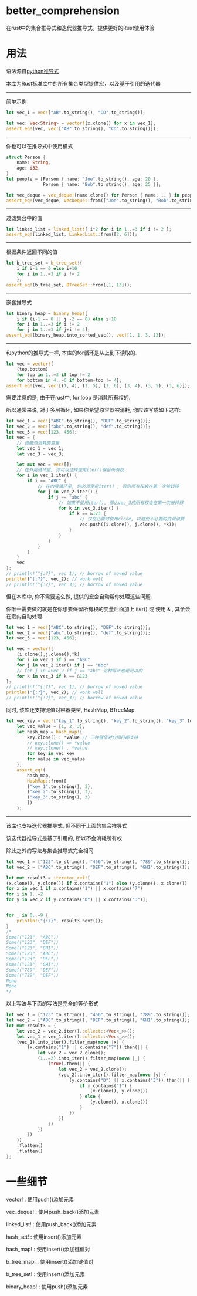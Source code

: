 # better_comprehension

在rust中的集合推导式和迭代器推导式。提供更好的Rust使用体验

# 用法
语法源自[python推导式](https://docs.python.org/3/tutorial/datastructures.html#list-comprehensions)

本库为Rust标准库中的所有集合类型提供宏，以及基于引用的迭代器

---
简单示例

```rust
let vec_1 = vec!["AB".to_string(), "CD".to_string()];

let vec: Vec<String> = vector![x.clone() for x in vec_1];
assert_eq!(vec, vec!["AB".to_string(), "CD".to_string()]);
```

---
你也可以在推导式中使用模式
```rust
struct Person {
    name: String,
    age: i32,
}
let people = [Person { name: "Joe".to_string(), age: 20 },
              Person { name: "Bob".to_string(), age: 25 }];

let vec_deque = vec_deque![name.clone() for Person { name, .. } in people];
assert_eq!(vec_deque, VecDeque::from(["Joe".to_string(), "Bob".to_string()]));
```
---

过滤集合中的值
```rust
let linked_list = linked_list![ i*2 for i in 1..=3 if i != 2 ];
assert_eq!(linked_list, LinkedList::from([2, 6]));
```
---

根据条件返回不同的值
```rust
let b_tree_set = b_tree_set!{
    i if i-1 == 0 else i+10
    for i in 1..=3 if i != 2
    };
assert_eq!(b_tree_set, BTreeSet::from([1, 13]));
```

---
嵌套推导式
```rust
let binary_heap = binary_heap![
    i if (i-1 == 0 || j -2 == 0) else i+10
    for i in 1..=3 if i != 2
    for j in 1..=3 if j+i != 4];
assert_eq!(binary_heap.into_sorted_vec(), vec![1, 1, 3, 13]);
```
---

和python的推导式一样, 本库的for循环是从上到下读取的.
```rust
let vec = vector![
    (top,bottom)
    for top in 1..=3 if top != 2
    for bottom in 4..=6 if bottom+top != 4];
assert_eq!(vec, vec![(1, 4), (1, 5), (1, 6), (3, 4), (3, 5), (3, 6)]);
```

需要注意的是, 由于在rust中, for loop 是消耗所有权的.

所以通常来说, 对于多层循环, 如果你希望原容器被消耗, 你应该写成如下这样:
```rust
let vec_1 = vec!["ABC".to_string(), "DEF".to_string()];
let vec_2 = vec!["abc".to_string(), "def".to_string()];
let vec_3 = vec![123, 456];
let vec = {
    // 遮蔽想消耗的变量
    let vec_1 = vec_1;
    let vec_3 = vec_3;

    let mut vec = vec![];
    // 在外层循环里, 你可以选择使用iter()保留所有权
    for i in vec_1.iter() {
        if i == "ABC" {
            // 在内层循环里, 你必须使用iter() , 否则所有权会在第一次被转移
            for j in vec_2.iter() {
                if j == "abc" {
                    // 如果不使用iter(), 那么vec_3的所有权会在第一次被转移
                    for k in vec_3.iter() {
                        if k == &123 {
                            // 仅在必要时使用clone, 以避免不必要的资源浪费
                            vec.push((i.clone(), j.clone(), *k));
                        }
                    }
                }
            }
        }
    }
    vec
};
// println!("{:?}", vec_1); // borrow of moved value
println!("{:?}", vec_2); // work well
// println!("{:?}", vec_3); // borrow of moved value
```

但在本库中, 你不需要这么做, 提供的宏会自动帮你处理这些问题.

你唯一需要做的就是在你想要保留所有权的变量后面加上.iter() 或 使用 & , 其余会在宏内自动处理.
```rust
let vec_1 = vec!["ABC".to_string(), "DEF".to_string()];
let vec_2 = vec!["abc".to_string(), "def".to_string()];
let vec_3 = vec![123, 456];

let vec = vector![
    (i.clone(),j.clone(),*k)
    for i in vec_1 if i == "ABC"
    for j in vec_2.iter() if j == "abc"
    // for j in &vec_2 if j == "abc" 这种写法也是可以的
    for k in vec_3 if k == &123
];
// println!("{:?}", vec_1); // borrow of moved value
println!("{:?}", vec_2); // work well
// println!("{:?}", vec_3); // borrow of moved value
```

同时, 该库还支持键值对容器类型, HashMap, BTreeMap

```rust
let vec_key = vec!["key_1".to_string(), "key_2".to_string(), "key_3".to_string()];
    let vec_value = [1, 2, 3];
    let hash_map = hash_map!{
        key.clone() : *value // 三种键值对分隔符都支持
        // key.clone() => *value
        // key.clone() , *value
        for key in vec_key
        for value in vec_value
    };
    assert_eq!(
        hash_map,
        HashMap::from([
        ("key_1".to_string(), 3),
        ("key_2".to_string(), 3),
        ("key_3".to_string(), 3)
        ])
    );
```
---

该库也支持迭代器推导式, 但不同于上面的集合推导式

该迭代器推导式是基于引用的, 所以不会消耗所有权

除此之外的写法与集合推导式完全相同
```rust
let vec_1 = ["123".to_string(), "456".to_string(), "789".to_string()];
let vec_2 = ["ABC".to_string(), "DEF".to_string(), "GHI".to_string()];

let mut result3 = iterator_ref![
(x.clone(), y.clone()) if x.contains("1") else (y.clone(), x.clone())
for x in vec_1 if x.contains("1") || x.contains("7")
for i in 1..=2
for y in vec_2 if y.contains("D") || x.contains("3")];


for _ in 0..=9 {
    println!("{:?}", result3.next());
}
/*
Some(("123", "ABC"))
Some(("123", "DEF"))
Some(("123", "GHI"))
Some(("123", "ABC"))
Some(("123", "DEF"))
Some(("123", "GHI"))
Some(("789", "DEF"))
Some(("789", "DEF"))
None
None
*/
```

以上写法与下面的写法是完全的等价形式
```rust
let vec_1 = ["123".to_string(), "456".to_string(), "789".to_string()];
let vec_2 = ["ABC".to_string(), "DEF".to_string(), "GHI".to_string()];
let mut result3 = {
    let vec_2 = vec_2.iter().collect::<Vec<_>>();
    let vec_1 = vec_1.iter().collect::<Vec<_>>();
    (vec_1).into_iter().filter_map(move |x| {
        (x.contains("1") || x.contains("7")).then(|| {
            let vec_2 = vec_2.clone();
            (1..=2).into_iter().filter_map(move |_| {
                (true).then(|| {
                    let vec_2 = vec_2.clone();
                    (vec_2).into_iter().filter_map(move |y| {
                        (y.contains("D") || x.contains("3")).then(|| {
                            if x.contains("1") {
                                (x.clone(), y.clone())
                            } else {
                                (y.clone(), x.clone())
                            }
                        })
                    })
                })
            })
        })
    })
    .flatten()
    .flatten()
};
```


# 一些细节

vector! :       使用push()添加元素

vec_deque! :    使用push_back()添加元素

linked_list! :  使用push_back()添加元素

hash_set! :     使用insert()添加元素

hash_map! :     使用insert()添加键值对

b_tree_map! :   使用insert()添加键值对

b_tree_set! :   使用insert()添加元素

binary_heap! :  使用push()添加元素
